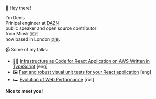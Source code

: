 👋 Hey there!

I'm Denis \
Prinipal engineer at [DAZN](https://dazn.com/) \
public speaker and open source contributor \
from Minsk 🇧🇾 \
now based in London 🇬🇧.

📹 Some of my talks:  
- 👨‍🚀 [Infrastructure as Code for React Application on AWS Written in TypeScript](https://www.youtube.com/watch?v=sbZn5RCITMo) [eng]
- 🖼️ [Fast and robust visual unit tests for your React application](https://www.youtube.com/watch?v=vHnCGTV08Os) [eng]
- 🏎️ [Evolution of Web Performance](https://www.youtube.com/watch?v=gNw1g_yib4Q) [rus]

**Nice to meet you!**
